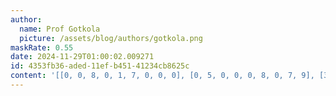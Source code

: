 ```yaml
---
author:
  name: Prof Gotkola
  picture: /assets/blog/authors/gotkola.png
maskRate: 0.55
date: 2024-11-29T01:00:02.009271
id: 4353fb36-aded-11ef-b451-41234cb8625c
content: '[[0, 0, 8, 0, 1, 7, 0, 0, 0], [0, 5, 0, 0, 0, 8, 0, 7, 9], [3, 0, 0, 5, 9, 2, 0, 0, 0], [0, 0, 9, 1, 2, 0, 0, 0, 4], [4, 0, 0, 8, 0, 0, 0, 1, 0], [1, 6, 5, 3, 0, 9, 0, 0, 0], [0, 0, 4, 0, 6, 0, 0, 9, 2], [0, 7, 0, 0, 0, 0, 8, 3, 1], [5, 9, 3, 0, 8, 1, 6, 0, 0]]'
---
```

